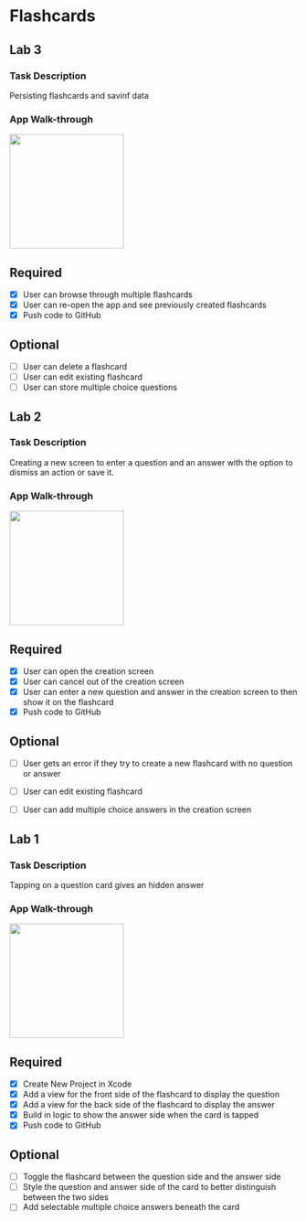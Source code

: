 # Flashcards

## Lab 3 

### Task Description
Persisting flashcards and savinf  data 

### App Walk-through
<img src = "https://media.giphy.com/media/dC2qHXNz1egfBotRef/giphy.gif" width=200><br>

## Required
- [x] User can browse through multiple flashcards
- [x] User can re-open the app and see previously created flashcards
- [x] Push code to GitHub
## Optional
- [ ] User can delete a flashcard
- [ ] User can edit existing flashcard
- [ ] User can store multiple choice questions

## Lab 2 

### Task Description
Creating a new screen to enter a question and an answer with the option to dismiss an action or save it. 

### App Walk-through

<img src="https://media.giphy.com/media/TdvfMTw5Pe793LAy6b/giphy.gif" width=200><br>

## Required
- [x] User can open the creation screen
- [x] User can cancel out of the creation screen
- [x] User can enter a new question and answer in the creation screen to then show it on the flashcard
- [x] Push code to GitHub
## Optional
- [ ] User gets an error if they try to create a new flashcard with no question or answer
- [ ] User can edit existing flashcard
- [ ] User can add multiple choice answers in the creation screen


## Lab 1

### Task Description
Tapping on a question card gives an hidden answer

### App Walk-through

<img src="https://media.giphy.com/media/Lq6Qr7Go0Q3uPDAdm0/giphy.gif" width=200><br>

## Required
- [x] Create New Project in Xcode
- [x] Add a view for the front side of the flashcard to display the question
- [x] Add a view for the back side of the flashcard to display the answer
- [x] Build in logic to show the answer side when the card is tapped
- [x] Push code to GitHub
## Optional
- [ ] Toggle the flashcard between the question side and the answer side
- [ ] Style the question and answer side of the card to better distinguish between the two sides
- [ ] Add selectable multiple choice answers beneath the card
